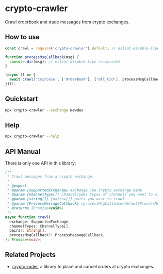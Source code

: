 # crypto-crawler

Crawl orderbook and trade messages from crypto exchanges.

## How to use

```javascript
const crawl = require('crypto-crawler').default; // eslint-disable-line import/no-unresolved

function processMsgCallback(msg) {
  console.dir(msg); // eslint-disable-line no-console
}

(async () => {
  await crawl('Coinbase', ['OrderBook'], ['BTC_USD'], processMsgCallback);
})();
```

## Quickstart

```bash
npx crypto-crawler --exchange Newdex
```

## Help

```bash
npx crypto-crawler --help
```

## API Manual

There is only one API in this library:

```typescript
/**
 * Crawl messages from a crypto exchange.
 *
 * @export
 * @param {SupportedExchange} exchange The crypto exchange name
 * @param {ChannelType[]} channelTypes types of channels you want to crawl
 * @param {string[]} [pairs=[]] pairs you want to crawl
 * @param {ProcessMessageCallback} [processMsgCallback=defaultProcessMessageCallback] the callback to process messages
 * @returns {Promise<void>}
 */
async function crawl(
  exchange: SupportedExchange,
  channelTypes: ChannelType[],
  pairs?: string[],
  processMsgCallback?: ProcessMessageCallback,
): Promise<void>;
```

## Related Projects

- [crypto-order](https://www.npmjs.com/package/crypto-order), a library to place and cancel orders at crypto exchanges.
